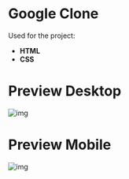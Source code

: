 # **Google Clone**

Used for the project:
* **HTML**
* **CSS**

# **Preview Desktop**
![img]()

# **Preview Mobile**

![img]()
